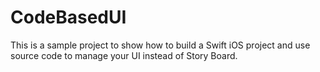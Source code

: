 CodeBasedUI
===========

This is a sample project to show how to build a Swift iOS project and use source code to manage your UI instead of Story Board.
